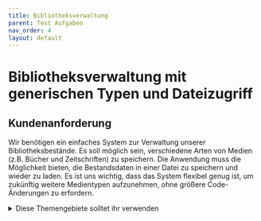 ```yaml
---
title: Bibliotheksverwaltung  
parent: Text Aufgaben
nav_order: 4
layout: default
---
```


# Bibliotheksverwaltung mit generischen Typen und Dateizugriff

## Kundenanforderung

Wir benötigen ein einfaches System zur Verwaltung unserer Bibliotheksbestände. Es soll möglich sein, verschiedene Arten von Medien (z.B. Bücher und Zeitschriften) zu speichern. Die Anwendung muss die Möglichkeit bieten, die Bestandsdaten in einer Datei zu speichern und wieder zu laden. Es ist uns wichtig, dass das System flexibel genug ist, um zukünftig weitere Medientypen aufzunehmen, ohne größere Code-Änderungen zu erfordern.

<details>
    <summary>
        Diese Themengebiete solltet ihr verwenden
    </summary>
    <ul>
        <li>Generics: Für die flexible Speicherung unterschiedlicher Medientypen.</li>
        <li>Datei Operationen: Zum Speichern und Laden der Bibliotheksbestände.</li>
        <li>List: Zum Speichern der Medienobjekte im Arbeitsspeicher.</li>
    </ul>
</details>